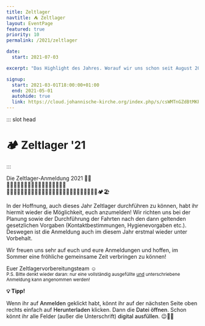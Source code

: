```yaml
---
title: Zeltlager
navtitle: ⛺ Zeltlager
layout: EventPage
featured: true
priority: 10
permalink: /2021/zeltlager

date:
  start: 2021-07-03

excerpt: "Das Highlight des Jahres. Worauf wir uns schon seit August 2020 freuen. ⛺"

signup:
  start: 2021-03-01T18:00:00+01:00
  end: 2021-05-01
  autohide: true
  link: https://cloud.johannische-kirche.org/index.php/s/csWMTnGZdBtMKP4
---
```


::: slot head

# :camping: Zeltlager '21

:::

Die Zeltlager-Anmeldung 2021 🥳🤩</br>
👩‍⚕️👷🧑‍🌾🧑‍🍳🧑‍🎤🧑‍🏭🧑‍💻🧑‍🔧🧑‍🎨</br>
👨‍👩‍👧‍👦👨‍👩‍👦‍👦👨‍👩‍👧‍👧👩‍👩‍👦👩‍👩‍👧👩‍👩‍👧‍👦👩‍👩‍👦‍👦🏕🏖

In der Hoffnung, auch dieses Jahr Zeltlager durchführen zu können, habt ihr hiermit wieder die Möglichkeit, euch anzumelden!
Wir richten uns bei der Planung sowie der Durchführung der Fahrten nach den dann geltenden gesetzlichen Vorgaben (Kontaktbestimmungen, Hygienevorgaben etc.). Deswegen ist die Anmeldung auch im diesem Jahr erstmal wieder unter Vorbehalt.

Wir freuen uns sehr auf euch und eure Anmeldungen und hoffen, im Sommer eine fröhliche gemeinsame Zeit verbringen zu können!

Euer Zeltlagervorbereitungsteam ☺️<br>
<small>P.S. Bitte denkt wieder daran: nur eine vollständig ausgefüllte <span style="text-decoration:underline">und</span> unterschriebene Anmeldung kann angenommen werden!</small>

<style>
    .emphasize{
        font-weight: 500;
    }
</style>

<div class="info text">

**💡 Tipp!**

Wenn ihr auf <span class="emphasize">Anmelden</span> geklickt habt, könnt ihr auf der nächsten Seite oben rechts einfach auf <span class="emphasize">Herunterladen</span> klicken. Dann die <span class="emphasize">Datei öffnen</span>. Schon könnt ihr alle Felder (außer die Unterschrift) <span class="emphasize">digital ausfüllen</span>. 😉🧑‍💻

</div>
